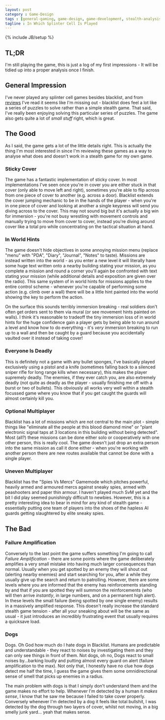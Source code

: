 ```yaml
---
layout: post
category : Game-Design
tags : [general-gaming, game-design, game-development, stealth-analysis-series]
tagline : In Which Splinter Cell Is Played
---
```

{% include JB/setup %}


## TL;DR

I'm still playing the game, this is just a log of my first impressions - It will be tidied up into a proper analysis once I finish.

## General Impression

I've never played any splinter cell games besides blacklist, and from [reviews](http://www.pcgamer.com/review/splinter-cell-blacklist-review/) I've read it seems like I'm missing out - blacklist does feel a lot like a series of puzzles to solve rather than a simple stealth game. That said, I've really been enjoying solving this particular series of puzzles. The game also gets quite a lot of _small stuff_ right, which is great.

## The Good

As I said, the game gets a lot of the little details right. This is actually the thing I'm most interested in since I'm reviewing these games as a way to analyse what does and doesn't work in a stealth game for my own game.

### Sticky Cover

The game has a fantastic implementation of sticky cover. In most implementations I've seen once you're in cover you are either stuck in that cover (only able to move left and right), sometimes you're able to flip across from one piece of cover to another (e.g. across a door). Blacklist extends the cover jumping mechanic to be in the hands of the player - when you're in one piece of cover and looking at another a single keypress will send you diving across to the cover. This may not sound big but it's actually a big win for immersion - you're not busy wrestling with movement controls and manually trying to move from cover to cover, instead you're diving around cover like a total pro while concentrating on the tactical situation at hand.

### In World Hints

The game doesn't hide objectives in some annoying mission menu (replace "menu" with "PDA", "Diary", "Journal", "Notes" to taste). Missions are instead written into the world - as you enter a new level it will literally have some huge text written onto a nearby building stating your mission, as you complete a mission and round a corner you'll again be confronted with text stating your mission (while additional details and exposition are given over the radio). This same system of in world hints for missions applies to the entire control scheme - whenever you're capable of performing some action (e.g. climb over a wall) there will be a little hint painted into the world showing the key to perform the action.

On the surface this sounds terribly immersion breaking - real soldiers don't often get orders sent to them via mural (or see movement hints painted on walls). I think it's reasonable to tradeoff the tiny immersion loss of in world hints for the huge confidence gain a player gets by being able to run around a level and know how to do everything - it's *very* immersion breaking to run up to a wall and then be caught by a guard because you accidentally vaulted over it instead of taking cover!

### Everyone Is Deadly

This is definitely not a game with any bullet sponges, I've basically played exclusively using a pistol and a knife (sometimes falling back to a silenced sniper rifle for long range kills when necessary), this makes the player supremely deadly. The enemies, if they ever catch you, are also extremely deadly (not quite as deadly as the player - usually finishing me off with a burst or two of bullets). This obviously all works very well within a stealth focussed game where you know that if you get caught the guards will almost certainly kill you.

### Optional Multiplayer

Blacklist has a lot of missions which are not central to the main plot - simple things like "eliminate all the people at this blood diamond mine" or "plant electronic signal taps at 3 locations in this building without being detected". Most (all?) these missions can be done either solo or cooperatively with one other person, this is really cool. The game doesn't just drop an extra person into the same mission as call it done either - when you're working with another person there are new routes available that cannot be done with a single player.

### Uneven Multiplayer

Blacklist has the "Spies Vs Mercs" Gamemode which pitches powerful, heavily armed and armoured mercs against sneaky spies, armed with peashooters and paper thin armour. I haven't played much SvM yet and the bit I did play seemed punishingly difficult to newbies. However, this is a pretty interesting idea to bear in mind for any kind of stealth game - essentially putting one team of players into the shoes of the hapless AI guards getting slaughtered by elite sneaky spies.

## The Bad

### Failure Amplification

Conversely to the last point the game suffers something I'm going to call _Failure Amplification_ - there are some points where the game deliberately amplifies a very small mistake into having much larger consequences than normal. Usually when you get spotted by an enemy they will shout out (alerting nearby enemies) and start searching for you, after a while they usually give up the search and return to patrolling. However, there are some levels where you are informed that the enemy has reinforcements standing by and that if you are spotted they will summon the reinforcements (who will then arrive _instantly_, in large numbers, and on a permanent high alert). In these levels the small failure (being spotted by one single enemy) results in a massively amplified response. This doesn't really increase the standard stealth game tension - after all your sneaking about will be the same as usual - it just introduces an incredibly frustrating event that usually requires a quicksave load.

### Dogs

Dogs. Oh God how much do I hate dogs in Blacklist. Humans are predictable and understandable - they react to noises by investigating them and they can only see things in front of them. Not dogs, oh no, Dogs react to small noises by...barking loudly and putting almost every guard on alert (failure amplification to the max). Not only that, I honestly have no clue how dogs detect me half the time, I guess the game gives them some omnidirectional sense of smell that picks up enemies in a radius.

The main problem with dogs is that I simply don't understand them and the game makes no effort to help. Whenever I'm detected by a human it *makes sense*, I know that he saw me because I failed to take cover properly. Conversely whenever I'm detected by a dog it feels like total bullshit, I was detected by the dog through two layers of cover, whilst not moving, in a big smelly junk yard... yeah that makes sense.